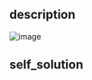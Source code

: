 ## description
![image](https://github.com/ethan686/leetcode/assets/73508499/e86d94b5-506d-4691-be82-13475468146c)
## self_solution
